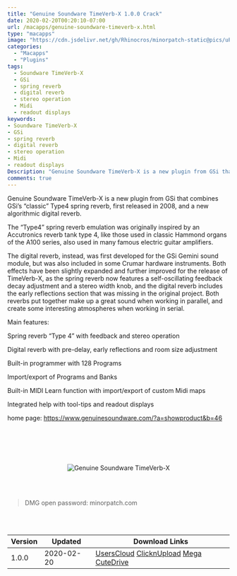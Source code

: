 ```yaml
---
title: "Genuine Soundware TimeVerb-X 1.0.0 Crack"
date: 2020-02-20T00:20:10-07:00
url: /macapps/genuine-soundware-timeverb-x.html
type: "macapps"
image: "https://cdn.jsdelivr.net/gh/Rhinocros/minorpatch-static@pics/uPic/uORIXY.png"
categories:
  - "Macapps"
  - "Plugins"
tags:
  - Soundware TimeVerb-X
  - GSi
  - spring reverb
  - digital reverb
  - stereo operation
  - Midi
  - readout displays
keywords:
- Soundware TimeVerb-X
- GSi
- spring reverb
- digital reverb
- stereo operation
- Midi
- readout displays
Description: "Genuine Soundware TimeVerb-X is a new plugin from GSi that combines GSi’s “classic” Type4 spring reverb, first released in 2008, and a new algorithmic digital reverb. "
comments: true
---
```


Genuine Soundware TimeVerb-X is a new plugin from GSi that combines GSi’s “classic” Type4 spring reverb, first released in 2008, and a new algorithmic digital reverb.

The “Type4” spring reverb emulation was originally inspired by an Accutronics reverb tank type 4, like those used in classic Hammond organs of the A100 series, also used in many famous electric guitar amplifiers.

The digital reverb, instead, was first developed for the GSi Gemini sound module, but was also included in some Crumar hardware instruments. Both effects have been slightly expanded and further improved for the release of TimeVerb-X, as the spring reverb now features a self-oscillating feedback decay adjustment and a stereo width knob, and the digital reverb includes the early reflections section that was missing in the original project. Both reverbs put together make up a great sound when working in parallel, and create some interesting atmospheres when working in serial.

Main features:

Spring reverb “Type 4” with feedback and stereo operation

Digital reverb with pre-delay, early reflections and room size adjustment

Built-in programmer with 128 Programs

Import/export of Programs and Banks

Built-in MIDI Learn function with import/export of custom Midi maps

Integrated help with tool-tips and readout displays

home page: https://www.genuinesoundware.com/?a=showproduct&b=46

<br/>
<br/>
<script async src="https://pagead2.googlesyndication.com/pagead/js/adsbygoogle.js"></script>
<ins class="adsbygoogle"
     style="display:block; text-align:center;"
     data-ad-layout="in-article"
     data-ad-format="fluid"
     data-ad-client="ca-pub-8746275014476192"
     data-ad-slot="5144997159"></ins>
<script>
     (adsbygoogle = window.adsbygoogle || []).push({});
</script>
<br/>
<br/>


<center>

![Genuine Soundware TimeVerb-X](https://cdn.jsdelivr.net/gh/Rhinocros/minorpatch-static@pics/uPic/MinorPatch-20200220220930.jpg)

</center>

<br/>
<br/>


> DMG open password: minorpatch.com

<br/>

<br/>
<div id="history_version" class="history_version">

| Version | Updated | Download Links |
| ---- | ---- | ---- |
| 1.0.0 | 2020-02-20 | [UsersCloud](https://ouo.io/odj15N)   [ClicknUpload](https://ouo.io/cKgy1n)   [Mega](https://ouo.io/mVJWh7)   [CuteDrive](https://ouo.io/4ndZIg) |

</div>
